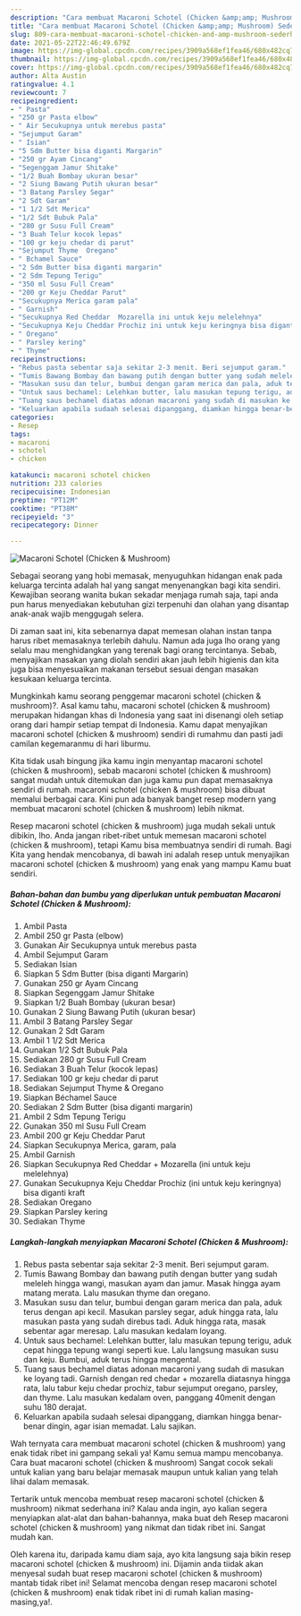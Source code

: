 ```yaml
---
description: "Cara membuat Macaroni Schotel (Chicken &amp;amp; Mushroom) Sederhana Untuk Jualan"
title: "Cara membuat Macaroni Schotel (Chicken &amp;amp; Mushroom) Sederhana Untuk Jualan"
slug: 809-cara-membuat-macaroni-schotel-chicken-and-amp-mushroom-sederhana-untuk-jualan
date: 2021-05-22T22:46:49.679Z
image: https://img-global.cpcdn.com/recipes/3909a568ef1fea46/680x482cq70/macaroni-schotel-chicken-mushroom-foto-resep-utama.jpg
thumbnail: https://img-global.cpcdn.com/recipes/3909a568ef1fea46/680x482cq70/macaroni-schotel-chicken-mushroom-foto-resep-utama.jpg
cover: https://img-global.cpcdn.com/recipes/3909a568ef1fea46/680x482cq70/macaroni-schotel-chicken-mushroom-foto-resep-utama.jpg
author: Alta Austin
ratingvalue: 4.1
reviewcount: 7
recipeingredient:
- " Pasta"
- "250 gr Pasta elbow"
- " Air Secukupnya untuk merebus pasta"
- "Sejumput Garam"
- " Isian"
- "5 Sdm Butter bisa diganti Margarin"
- "250 gr Ayam Cincang"
- "Segenggam Jamur Shitake"
- "1/2 Buah Bombay ukuran besar"
- "2 Siung Bawang Putih ukuran besar"
- "3 Batang Parsley Segar"
- "2 Sdt Garam"
- "1 1/2 Sdt Merica"
- "1/2 Sdt Bubuk Pala"
- "280 gr Susu Full Cream"
- "3 Buah Telur kocok lepas"
- "100 gr keju chedar di parut"
- "Sejumput Thyme  Oregano"
- " Bchamel Sauce"
- "2 Sdm Butter bisa diganti margarin"
- "2 Sdm Tepung Terigu"
- "350 ml Susu Full Cream"
- "200 gr Keju Cheddar Parut"
- "Secukupnya Merica garam pala"
- " Garnish"
- "Secukupnya Red Cheddar  Mozarella ini untuk keju melelehnya"
- "Secukupnya Keju Cheddar Prochiz ini untuk keju keringnya bisa diganti kraft"
- " Oregano"
- " Parsley kering"
- " Thyme"
recipeinstructions:
- "Rebus pasta sebentar saja sekitar 2-3 menit. Beri sejumput garam."
- "Tumis Bawang Bombay dan bawang putih dengan butter yang sudah meleleh hingga wangi, masukan ayam dan jamur. Masak hingga ayam matang merata. Lalu masukan thyme dan oregano."
- "Masukan susu dan telur, bumbui dengan garam merica dan pala, aduk terus dengan api kecil. Masukan parsley segar, aduk hingga rata, lalu masukan pasta yang sudah direbus tadi. Aduk hingga rata, masak sebentar agar meresap. Lalu masukan kedalam loyang."
- "Untuk saus bechamel: Lelehkan butter, lalu masukan tepung terigu, aduk cepat hingga tepung wangi seperti kue. Lalu langsung masukan susu dan keju. Bumbui, aduk terus hingga mengental."
- "Tuang saus bechamel diatas adonan macaroni yang sudah di masukan ke loyang tadi. Garnish dengan red chedar + mozarella diatasnya hingga rata, lalu tabur keju chedar prochiz, tabur sejumput oregano, parsley, dan thyme. Lalu masukan kedalam oven, panggang 40menit dengan suhu 180 derajat."
- "Keluarkan apabila sudaah selesai dipanggang, diamkan hingga benar-benar dingin, agar isian memadat. Lalu sajikan."
categories:
- Resep
tags:
- macaroni
- schotel
- chicken

katakunci: macaroni schotel chicken 
nutrition: 233 calories
recipecuisine: Indonesian
preptime: "PT12M"
cooktime: "PT38M"
recipeyield: "3"
recipecategory: Dinner

---
```



![Macaroni Schotel (Chicken &amp; Mushroom)](https://img-global.cpcdn.com/recipes/3909a568ef1fea46/680x482cq70/macaroni-schotel-chicken-mushroom-foto-resep-utama.jpg)

Sebagai seorang yang hobi memasak, menyuguhkan hidangan enak pada keluarga tercinta adalah hal yang sangat menyenangkan bagi kita sendiri. Kewajiban seorang  wanita bukan sekadar menjaga rumah saja, tapi anda pun harus menyediakan kebutuhan gizi terpenuhi dan olahan yang disantap anak-anak wajib menggugah selera.

Di zaman  saat ini, kita sebenarnya dapat memesan olahan instan tanpa harus ribet memasaknya terlebih dahulu. Namun ada juga lho orang yang selalu mau menghidangkan yang terenak bagi orang tercintanya. Sebab, menyajikan masakan yang diolah sendiri akan jauh lebih higienis dan kita juga bisa menyesuaikan makanan tersebut sesuai dengan masakan kesukaan keluarga tercinta. 



Mungkinkah kamu seorang penggemar macaroni schotel (chicken &amp; mushroom)?. Asal kamu tahu, macaroni schotel (chicken &amp; mushroom) merupakan hidangan khas di Indonesia yang saat ini disenangi oleh setiap orang dari hampir setiap tempat di Indonesia. Kamu dapat menyajikan macaroni schotel (chicken &amp; mushroom) sendiri di rumahmu dan pasti jadi camilan kegemaranmu di hari liburmu.

Kita tidak usah bingung jika kamu ingin menyantap macaroni schotel (chicken &amp; mushroom), sebab macaroni schotel (chicken &amp; mushroom) sangat mudah untuk ditemukan dan juga kamu pun dapat memasaknya sendiri di rumah. macaroni schotel (chicken &amp; mushroom) bisa dibuat memalui berbagai cara. Kini pun ada banyak banget resep modern yang membuat macaroni schotel (chicken &amp; mushroom) lebih nikmat.

Resep macaroni schotel (chicken &amp; mushroom) juga mudah sekali untuk dibikin, lho. Anda jangan ribet-ribet untuk memesan macaroni schotel (chicken &amp; mushroom), tetapi Kamu bisa membuatnya sendiri di rumah. Bagi Kita yang hendak mencobanya, di bawah ini adalah resep untuk menyajikan macaroni schotel (chicken &amp; mushroom) yang enak yang mampu Kamu buat sendiri.

<!--inarticleads1-->

##### Bahan-bahan dan bumbu yang diperlukan untuk pembuatan Macaroni Schotel (Chicken &amp; Mushroom):

1. Ambil  Pasta
1. Ambil 250 gr Pasta (elbow)
1. Gunakan  Air Secukupnya untuk merebus pasta
1. Ambil Sejumput Garam
1. Sediakan  Isian
1. Siapkan 5 Sdm Butter (bisa diganti Margarin)
1. Gunakan 250 gr Ayam Cincang
1. Siapkan Segenggam Jamur Shitake
1. Siapkan 1/2 Buah Bombay (ukuran besar)
1. Gunakan 2 Siung Bawang Putih (ukuran besar)
1. Ambil 3 Batang Parsley Segar
1. Gunakan 2 Sdt Garam
1. Ambil 1 1/2 Sdt Merica
1. Gunakan 1/2 Sdt Bubuk Pala
1. Sediakan 280 gr Susu Full Cream
1. Sediakan 3 Buah Telur (kocok lepas)
1. Sediakan 100 gr keju chedar di parut
1. Sediakan Sejumput Thyme &amp; Oregano
1. Siapkan  Béchamel Sauce
1. Sediakan 2 Sdm Butter (bisa diganti margarin)
1. Ambil 2 Sdm Tepung Terigu
1. Gunakan 350 ml Susu Full Cream
1. Ambil 200 gr Keju Cheddar Parut
1. Siapkan Secukupnya Merica, garam, pala
1. Ambil  Garnish
1. Siapkan Secukupnya Red Cheddar + Mozarella (ini untuk keju melelehnya)
1. Gunakan Secukupnya Keju Cheddar Prochiz (ini untuk keju keringnya) bisa diganti kraft
1. Sediakan  Oregano
1. Siapkan  Parsley kering
1. Sediakan  Thyme




<!--inarticleads2-->

##### Langkah-langkah menyiapkan Macaroni Schotel (Chicken &amp; Mushroom):

1. Rebus pasta sebentar saja sekitar 2-3 menit. Beri sejumput garam.
1. Tumis Bawang Bombay dan bawang putih dengan butter yang sudah meleleh hingga wangi, masukan ayam dan jamur. Masak hingga ayam matang merata. Lalu masukan thyme dan oregano.
1. Masukan susu dan telur, bumbui dengan garam merica dan pala, aduk terus dengan api kecil. Masukan parsley segar, aduk hingga rata, lalu masukan pasta yang sudah direbus tadi. Aduk hingga rata, masak sebentar agar meresap. Lalu masukan kedalam loyang.
1. Untuk saus bechamel: Lelehkan butter, lalu masukan tepung terigu, aduk cepat hingga tepung wangi seperti kue. Lalu langsung masukan susu dan keju. Bumbui, aduk terus hingga mengental.
1. Tuang saus bechamel diatas adonan macaroni yang sudah di masukan ke loyang tadi. Garnish dengan red chedar + mozarella diatasnya hingga rata, lalu tabur keju chedar prochiz, tabur sejumput oregano, parsley, dan thyme. Lalu masukan kedalam oven, panggang 40menit dengan suhu 180 derajat.
1. Keluarkan apabila sudaah selesai dipanggang, diamkan hingga benar-benar dingin, agar isian memadat. Lalu sajikan.




Wah ternyata cara membuat macaroni schotel (chicken &amp; mushroom) yang enak tidak ribet ini gampang sekali ya! Kamu semua mampu mencobanya. Cara buat macaroni schotel (chicken &amp; mushroom) Sangat cocok sekali untuk kalian yang baru belajar memasak maupun untuk kalian yang telah lihai dalam memasak.

Tertarik untuk mencoba membuat resep macaroni schotel (chicken &amp; mushroom) nikmat sederhana ini? Kalau anda ingin, ayo kalian segera menyiapkan alat-alat dan bahan-bahannya, maka buat deh Resep macaroni schotel (chicken &amp; mushroom) yang nikmat dan tidak ribet ini. Sangat mudah kan. 

Oleh karena itu, daripada kamu diam saja, ayo kita langsung saja bikin resep macaroni schotel (chicken &amp; mushroom) ini. Dijamin anda tiidak akan menyesal sudah buat resep macaroni schotel (chicken &amp; mushroom) mantab tidak ribet ini! Selamat mencoba dengan resep macaroni schotel (chicken &amp; mushroom) enak tidak ribet ini di rumah kalian masing-masing,ya!.

